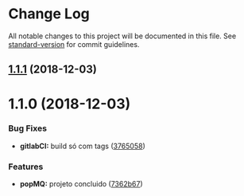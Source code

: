# Change Log

All notable changes to this project will be documented in this file. See [standard-version](https://github.com/conventional-changelog/standard-version) for commit guidelines.

<a name="1.1.1"></a>
## [1.1.1](https://gitlab.es.gov.br/espm/popMQ/compare/v1.1.0...v1.1.1) (2018-12-03)



<a name="1.1.0"></a>
# 1.1.0 (2018-12-03)


### Bug Fixes

* **gitlabCI:** build só com tags ([3765058](https://gitlab.es.gov.br/espm/popMQ/commit/3765058))


### Features

* **popMQ:** projeto concluido ([7362b67](https://gitlab.es.gov.br/espm/popMQ/commit/7362b67))
